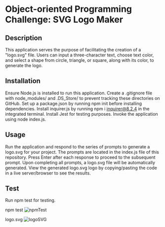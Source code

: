 # Object-oriented Programming Challenge: SVG Logo Maker
## Description
This application serves the purpose of facilitating the creation of a "logo.svg" file. Users can input a three-character text, choose text color, and select a shape from circle, triangle, or square, along with its color, to generate the logo.

## Installation
Ensure Node.js is installed to run this application.
Create a .gitignore file with node_modules/ and .DS_Store/ to prevent tracking these directories on GitHub.
Set up a package.json by running npm init before installing dependencies.
Install inquirer.js by running npm i inquirer@8.2.4 in the integrated terminal.
Install Jest for testing purposes.
Invoke the application using node index.js.

## Usage
Run the application and respond to the series of prompts to generate a logo.svg for your project.
The prompts are located in the index.js file of this repository.
Press Enter after each response to proceed to the subsequent prompt. Upon completing all prompts, a logo.svg file will be automatically generated.
View the generated logo.svg logo by copying/pasting the code in a live server/browser to see the results.

## Test
Run npm test for testing.

npm test
![npmTest](https://github.com/ocarly/Object-orientedProg_svgLogoMaker/assets/141790916/a534d714-7c4c-4ae5-a44c-8080c889aade)

logo.svg
![logoSVG](https://github.com/ocarly/Object-orientedProg_svgLogoMaker/assets/141790916/cde9110b-df0a-4d2f-a1f9-dc24637095a4)
